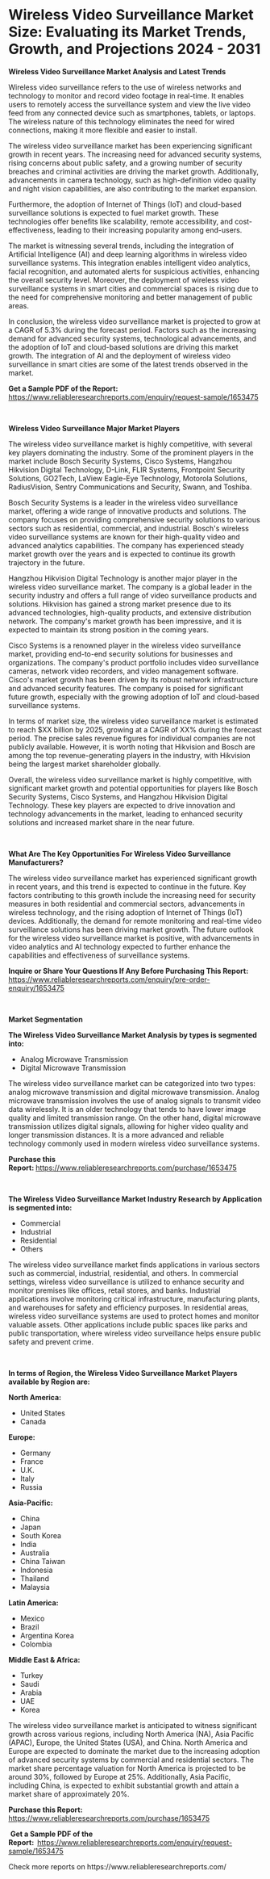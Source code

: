 <p><h1>Wireless Video Surveillance Market Size: Evaluating its Market Trends, Growth, and Projections 2024 - 2031</h1></p><p><strong>Wireless Video Surveillance Market Analysis and Latest Trends</strong></p>
<p><p>Wireless video surveillance refers to the use of wireless networks and technology to monitor and record video footage in real-time. It enables users to remotely access the surveillance system and view the live video feed from any connected device such as smartphones, tablets, or laptops. The wireless nature of this technology eliminates the need for wired connections, making it more flexible and easier to install.</p><p>The wireless video surveillance market has been experiencing significant growth in recent years. The increasing need for advanced security systems, rising concerns about public safety, and a growing number of security breaches and criminal activities are driving the market growth. Additionally, advancements in camera technology, such as high-definition video quality and night vision capabilities, are also contributing to the market expansion.</p><p>Furthermore, the adoption of Internet of Things (IoT) and cloud-based surveillance solutions is expected to fuel market growth. These technologies offer benefits like scalability, remote accessibility, and cost-effectiveness, leading to their increasing popularity among end-users.</p><p>The market is witnessing several trends, including the integration of Artificial Intelligence (AI) and deep learning algorithms in wireless video surveillance systems. This integration enables intelligent video analytics, facial recognition, and automated alerts for suspicious activities, enhancing the overall security level. Moreover, the deployment of wireless video surveillance systems in smart cities and commercial spaces is rising due to the need for comprehensive monitoring and better management of public areas.</p><p>In conclusion, the wireless video surveillance market is projected to grow at a CAGR of 5.3% during the forecast period. Factors such as the increasing demand for advanced security systems, technological advancements, and the adoption of IoT and cloud-based solutions are driving this market growth. The integration of AI and the deployment of wireless video surveillance in smart cities are some of the latest trends observed in the market.</p></p>
<p><strong>Get a Sample PDF of the Report:&nbsp;</strong> <a href="https://www.reliableresearchreports.com/enquiry/request-sample/1653475">https://www.reliableresearchreports.com/enquiry/request-sample/1653475</a></p>
<p>&nbsp;</p>
<p><strong>Wireless Video Surveillance Major Market Players</strong></p>
<p><p>The wireless video surveillance market is highly competitive, with several key players dominating the industry. Some of the prominent players in the market include Bosch Security Systems, Cisco Systems, Hangzhou Hikvision Digital Technology, D-Link, FLIR Systems, Frontpoint Security Solutions, GO2Tech, LaView Eagle-Eye Technology, Motorola Solutions, RadiusVision, Sentry Communications and Security, Swann, and Toshiba.</p><p>Bosch Security Systems is a leader in the wireless video surveillance market, offering a wide range of innovative products and solutions. The company focuses on providing comprehensive security solutions to various sectors such as residential, commercial, and industrial. Bosch's wireless video surveillance systems are known for their high-quality video and advanced analytics capabilities. The company has experienced steady market growth over the years and is expected to continue its growth trajectory in the future.</p><p>Hangzhou Hikvision Digital Technology is another major player in the wireless video surveillance market. The company is a global leader in the security industry and offers a full range of video surveillance products and solutions. Hikvision has gained a strong market presence due to its advanced technologies, high-quality products, and extensive distribution network. The company's market growth has been impressive, and it is expected to maintain its strong position in the coming years.</p><p>Cisco Systems is a renowned player in the wireless video surveillance market, providing end-to-end security solutions for businesses and organizations. The company's product portfolio includes video surveillance cameras, network video recorders, and video management software. Cisco's market growth has been driven by its robust network infrastructure and advanced security features. The company is poised for significant future growth, especially with the growing adoption of IoT and cloud-based surveillance systems.</p><p>In terms of market size, the wireless video surveillance market is estimated to reach $XX billion by 2025, growing at a CAGR of XX% during the forecast period. The precise sales revenue figures for individual companies are not publicly available. However, it is worth noting that Hikvision and Bosch are among the top revenue-generating players in the industry, with Hikvision being the largest market shareholder globally.</p><p>Overall, the wireless video surveillance market is highly competitive, with significant market growth and potential opportunities for players like Bosch Security Systems, Cisco Systems, and Hangzhou Hikvision Digital Technology. These key players are expected to drive innovation and technology advancements in the market, leading to enhanced security solutions and increased market share in the near future.</p></p>
<p>&nbsp;</p>
<p><strong>What Are The Key Opportunities For Wireless Video Surveillance Manufacturers?</strong></p>
<p><p>The wireless video surveillance market has experienced significant growth in recent years, and this trend is expected to continue in the future. Key factors contributing to this growth include the increasing need for security measures in both residential and commercial sectors, advancements in wireless technology, and the rising adoption of Internet of Things (IoT) devices. Additionally, the demand for remote monitoring and real-time video surveillance solutions has been driving market growth. The future outlook for the wireless video surveillance market is positive, with advancements in video analytics and AI technology expected to further enhance the capabilities and effectiveness of surveillance systems.</p></p>
<p><strong>Inquire or Share Your Questions If Any Before Purchasing This Report:</strong> <a href="https://www.reliableresearchreports.com/enquiry/pre-order-enquiry/1653475">https://www.reliableresearchreports.com/enquiry/pre-order-enquiry/1653475</a></p>
<p>&nbsp;</p>
<p><strong>Market Segmentation</strong></p>
<p><strong>The Wireless Video Surveillance Market Analysis by types is segmented into:</strong></p>
<p><ul><li>Analog Microwave Transmission</li><li>Digital Microwave Transmission</li></ul></p>
<p><p>The wireless video surveillance market can be categorized into two types: analog microwave transmission and digital microwave transmission. Analog microwave transmission involves the use of analog signals to transmit video data wirelessly. It is an older technology that tends to have lower image quality and limited transmission range. On the other hand, digital microwave transmission utilizes digital signals, allowing for higher video quality and longer transmission distances. It is a more advanced and reliable technology commonly used in modern wireless video surveillance systems.</p></p>
<p><strong>Purchase this Report:&nbsp;</strong><a href="https://www.reliableresearchreports.com/purchase/1653475">https://www.reliableresearchreports.com/purchase/1653475</a></p>
<p>&nbsp;</p>
<p><strong>The Wireless Video Surveillance Market Industry Research by Application is segmented into:</strong></p>
<p><ul><li>Commercial</li><li>Industrial</li><li>Residential</li><li>Others</li></ul></p>
<p><p>The wireless video surveillance market finds applications in various sectors such as commercial, industrial, residential, and others. In commercial settings, wireless video surveillance is utilized to enhance security and monitor premises like offices, retail stores, and banks. Industrial applications involve monitoring critical infrastructure, manufacturing plants, and warehouses for safety and efficiency purposes. In residential areas, wireless video surveillance systems are used to protect homes and monitor valuable assets. Other applications include public spaces like parks and public transportation, where wireless video surveillance helps ensure public safety and prevent crime.</p></p>
<p>&nbsp;</p>
<p><strong>In terms of Region, the Wireless Video Surveillance Market Players available by Region are:</strong></p>
<p>
    <p> <strong> North America: </strong>
        <ul>
            <li>United States</li>
            <li>Canada</li>
        </ul>
        </p> 
    <p> <strong> Europe: </strong>
        <ul>
            <li>Germany</li>
            <li>France</li>
            <li>U.K.</li>
            <li>Italy</li>
            <li>Russia</li>
        </ul>
        </p> 
    <p> <strong> Asia-Pacific: </strong>
        <ul>
            <li>China</li>
            <li>Japan</li>
            <li>South Korea</li>
            <li>India</li>
            <li>Australia</li>
            <li>China Taiwan</li>
            <li>Indonesia</li>
            <li>Thailand</li>
            <li>Malaysia</li>
        </ul>
        </p> 
    <p> <strong> Latin America: </strong>
        <ul>
            <li>Mexico</li>
            <li>Brazil</li>
            <li>Argentina Korea</li>
            <li>Colombia</li>
        </ul>
        </p> 
    <p> <strong> Middle East & Africa: </strong>
        <ul>
            <li>Turkey</li>
            <li>Saudi</li>
            <li>Arabia</li>
            <li>UAE</li>
            <li>Korea</li>
        </ul>
    </p>
    </p>
<p><p>The wireless video surveillance market is anticipated to witness significant growth across various regions, including North America (NA), Asia Pacific (APAC), Europe, the United States (USA), and China. North America and Europe are expected to dominate the market due to the increasing adoption of advanced security systems by commercial and residential sectors. The market share percentage valuation for North America is projected to be around 30%, followed by Europe at 25%. Additionally, Asia Pacific, including China, is expected to exhibit substantial growth and attain a market share of approximately 20%.</p></p>
<p><strong>Purchase this Report: </strong><a href="https://www.reliableresearchreports.com/purchase/1653475">https://www.reliableresearchreports.com/purchase/1653475</a></p>
<p>&nbsp;<strong>Get a Sample PDF of the Report:&nbsp;&nbsp;</strong><a href="https://www.reliableresearchreports.com/enquiry/request-sample/1653475">https://www.reliableresearchreports.com/enquiry/request-sample/1653475</a></p>
<p><strong></strong></p>
<p>Check more reports on https://www.reliableresearchreports.com/</p>